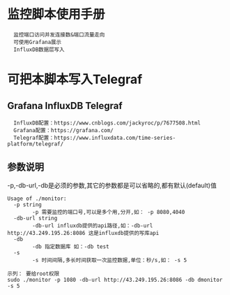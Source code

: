 # 监控脚本使用手册
      监控端口访问并发连接数&端口流量走向
      可使用Grafana展示
      InfluxDB数据层写入
# 可把本脚本写入Telegraf
## Grafana InfluxDB Telegraf
      InfluxDB配置：https://www.cnblogs.com/jackyroc/p/7677508.html
      Grafana配置：https://grafana.com/
      Telegraf配置：https://www.influxdata.com/time-series-platform/telegraf/
## 参数说明

-p,-db-url,-db是必须的参数,其它的参数都是可以省略的,都有默认(default)值

```text
Usage of ./monitor:
  -p string
        -p 需要监控的端口号,可以是多个用,分开,如： -p 8080,4040
  -db-url string
        -db-url influxdb提供的api路径,如：-db-url http://43.249.195.26:8086 这是influxdb提供的写库api
  -db
        -db 指定数据库 如：-db test
  -s
        -s 时间间隔,多长时间获取一次监控数据,单位：秒/s,如： -s 5

示列： 要给root权限
sudo ./monitor -p 1080 -db-url http://43.249.195.26:8086 -db dmonitor -s 5



 
